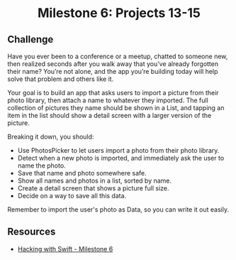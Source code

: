 <div align="center">
  <h1>Milestone 6: Projects 13-15</h1>
</div>

##  Challenge
Have you ever been to a conference or a meetup, chatted to someone new, then realized seconds after you walk away that you’ve already forgotten their name? You’re not alone, and the app you’re building today will help solve that problem and others like it.

Your goal is to build an app that asks users to import a picture from their photo library, then attach a name to whatever they imported. The full collection of pictures they name should be shown in a List, and tapping an item in the list should show a detail screen with a larger version of the picture.

Breaking it down, you should:

- Use PhotosPicker to let users import a photo from their photo library.
- Detect when a new photo is imported, and immediately ask the user to name the photo.
- Save that name and photo somewhere safe.
- Show all names and photos in a list, sorted by name.
- Create a detail screen that shows a picture full size.
- Decide on a way to save all this data.

Remember to import the user's photo as Data, so you can write it out easily.

## Resources
- [Hacking with Swift - Milestone 6](https://www.hackingwithswift.com/guide/ios-swiftui/6/3/challenge)
